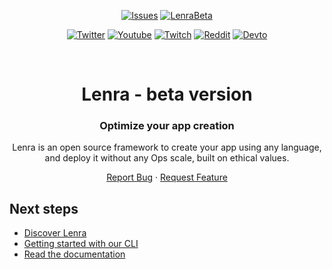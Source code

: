 <div id="top"></div>

<div align="center">

  [![Issues][issues-shield]][issues-url]
  [![LenraBeta][lenra-beta-shield]][lenra-beta-url]
</div>
<div align="center">
  <!-- Keep one empty line -->
  
  [![Twitter][twitter-shield]][twitter-url]
  [![Youtube][youtube-shield]][youtube-url]
  [![Twitch][twitch-shield]][twitch-url]
  [![Reddit][reddit-shield]][reddit-url]
  [![Devto][devdotto-shield]][devdotto-url]
</div>



<!-- PROJECT LOGO -->
<br />
<div align="center">

<h1 align="center">Lenra - beta version</h1>

<h3 align="center">Optimize your app creation</h3>

  <p align="center">
    Lenra is an open source framework to create your app using any language, and deploy it without any Ops scale, built on ethical values.
  </p>

[Report Bug](https://github.com/lenra-io/lenra_cli/issues)
·
[Request Feature](https://github.com/lenra-io/lenra_cli/issues)
</div>


## Next steps

- [Discover Lenra](https://www.lenra.io/discover.html)
- [Getting started with our CLI](https://github.com/lenra-io/lenra_cli)
- [Read the documentation](https://docs.lenra.io)

<!-- MARKDOWN LINKS & IMAGES -->
<!-- https://www.markdownguide.org/basic-syntax/#reference-style-links -->
[contributors-shield]: https://img.shields.io/github/contributors/lenra-io/template-hello-world-node12.svg?style=for-the-badge
[contributors-url]: https://github.com/lenra-io/template-hello-world-node12/graphs/contributors
[forks-shield]: https://img.shields.io/github/forks/lenra-io/template-hello-world-node12.svg?style=for-the-badge
[forks-url]: https://github.com/lenra-io/template-hello-world-node12/network/members
[stars-shield]: https://img.shields.io/github/stars/lenra-io/template-hello-world-node12.svg?style=for-the-badge
[stars-url]: https://github.com/lenra-io/template-hello-world-node12/stargazers
[issues-shield]: https://img.shields.io/github/issues/lenra-io/lenra_cli.svg?style=for-the-badge
[issues-url]: https://github.com/lenra-io/lenra_cli
[license-shield]: https://img.shields.io/github/license/lenra-io/template-hello-world-node12.svg?style=for-the-badge
[license-url]: https://github.com/lenra-io/template-hello-world-node12/blob/master/LICENSE.txt
[twitter-shield]: https://img.shields.io/twitter/follow/lenra_dev.svg?style=for-the-badge&logo=twitter&label=%40lenra_dev&logoColor=white
[twitter-url]: https://twitter.com/lenra_dev
[youtube-shield]: https://img.shields.io/youtube/channel/subscribers/UCsfPy59R3PTcFWtPO-Yklrw.svg?style=for-the-badge&label=Youtube&logo=youtube
[youtube-url]: https://www.youtube.com/channel/UCsfPy59R3PTcFWtPO-Yklrw
[reddit-shield]: https://img.shields.io/reddit/subreddit-subscribers/Lenra.svg?style=for-the-badge&logo=reddit&label=r%2Flenra&logoColor=white
[reddit-url]: https://www.reddit.com/r/Lenra/
[devdotto-shield]: https://img.shields.io/badge/dev.to/lenra-read%20us-brightgreen.svg?style=for-the-badge&logo=devdotto
[devdotto-url]: https://dev.to/lenra
[twitch-shield]: https://img.shields.io/twitch/status/codewithlenra?logo=twitch&logoColor=white&style=for-the-badge
[twitch-url]: https://twitch.lenra.io
[github-org-shield]: https://img.shields.io/github/stars/lenra-io.svg?style=for-the-badge&logo=github
[github-org-url]: https://github.com/lenra-io
[lenra-beta-shield]: https://img.shields.io/badge/status-beta-orange.svg?style=for-the-badge
[lenra-beta-url]: https://www.lenra.io
